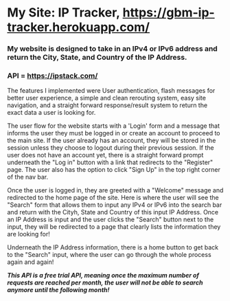 # My Site: IP Tracker, https://gbm-ip-tracker.herokuapp.com/

  ### My website is designed to take in an IPv4 or IPv6 address and return the City, State, and Country of the IP Address.

### API = https://ipstack.com/


  The features I implemented were User authentication, flash messages for better user experience, a simple and clean rerouting system, easy site navigation, and a straight forward response/result system to return the exact data a user is looking for. 

   The user flow for the website starts with a 'Login' form and a message that informs the user they must be logged in or create an account to proceed to the main site. If the user already has an account, they will be stored in the session unless they choose to logout during their previous session. If the user does not have an account yet, there is a straight forward prompt underneath the "Log in" button with a link that redirects to the "Register" page. The user also has the option to click "Sign Up" in the top right corner of the nav bar. 

  Once the user is logged in, they are greeted with a "Welcome" message and redirected to the home page of the site. Here is where the user will see the "Search" form that allows them to input any IPv4 or IPv6 into the search bar and return with the Cityh, State and Country of this input IP Address. Once an IP Address is input and the user clicks the "Search" button next to the input, they will be redirected to a page that clearly lists the information they are looking for!
  
  Underneath the IP Address information, there is a home button to get back to the "Search" input, where the user can go through the whole process again and again!
  
  ***This API is a free trial API, meaning once the maximum number of requests are reached per month, the user will not be able to search anymore until the following          month!***
